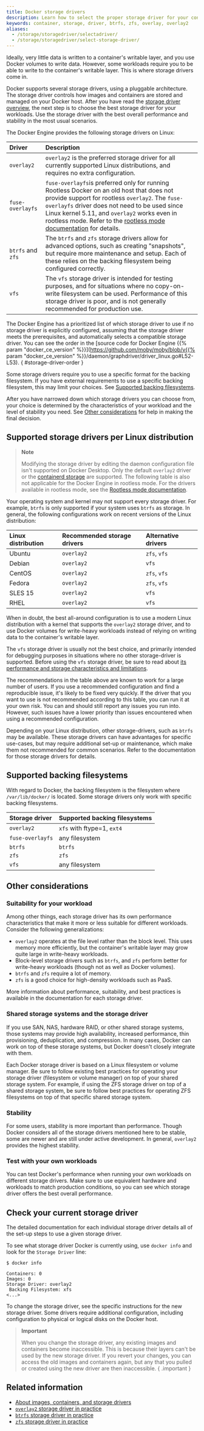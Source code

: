 ```yaml
---
title: Docker storage drivers
description: Learn how to select the proper storage driver for your container.
keywords: container, storage, driver, btrfs, zfs, overlay, overlay2
aliases:
  - /storage/storagedriver/selectadriver/
  - /storage/storagedriver/select-storage-driver/
---
```


Ideally, very little data is written to a container's writable layer, and you
use Docker volumes to write data. However, some workloads require you to be able
to write to the container's writable layer. This is where storage drivers come
in.

Docker supports several storage drivers, using a pluggable architecture. The
storage driver controls how images and containers are stored and managed on your
Docker host. After you have read the [storage driver overview](./_index.md), the
next step is to choose the best storage driver for your workloads. Use the storage
driver with the best overall performance and stability in the most usual scenarios.

The Docker Engine provides the following storage drivers on Linux:

| Driver            | Description                                                                                                                                                                                                                                                                                                                                          |
| :---------------- | :--------------------------------------------------------------------------------------------------------------------------------------------------------------------------------------------------------------------------------------------------------------------------------------------------------------------------------------------------- |
| `overlay2`        | `overlay2` is the preferred storage driver for all currently supported Linux distributions, and requires no extra configuration.                                                                                                                                                                                                                     |
| `fuse-overlayfs`  | `fuse-overlayfs`is preferred only for running Rootless Docker on an old host that does not provide support for rootless `overlay2`. The `fuse-overlayfs` driver does not need to be used since Linux kernel 5.11, and `overlay2` works even in rootless mode. Refer to the [rootless mode documentation](/engine/security/rootless.md) for details. |
| `btrfs` and `zfs` | The `btrfs` and `zfs` storage drivers allow for advanced options, such as creating "snapshots", but require more maintenance and setup. Each of these relies on the backing filesystem being configured correctly.                                                                                                                                   |
| `vfs`             | The `vfs` storage driver is intended for testing purposes, and for situations where no copy-on-write filesystem can be used. Performance of this storage driver is poor, and is not generally recommended for production use.                                                                                                                        |

<!-- markdownlint-disable reference-links-images -->

The Docker Engine has a prioritized list of which storage driver to use if no
storage driver is explicitly configured, assuming that the storage driver meets
the prerequisites, and automatically selects a compatible storage driver. You
can see the order in the [source code for Docker Engine {{% param "docker_ce_version" %}}](https://github.com/moby/moby/blob/v{{% param "docker_ce_version" %}}/daemon/graphdriver/driver_linux.go#L52-L53).
{ #storage-driver-order }

<!-- markdownlint-enable reference-links-images -->

Some storage drivers require you to use a specific format for the backing filesystem.
If you have external requirements to use a specific backing filesystem, this may
limit your choices. See [Supported backing filesystems](#supported-backing-filesystems).

After you have narrowed down which storage drivers you can choose from, your choice
is determined by the characteristics of your workload and the level of stability
you need. See [Other considerations](#other-considerations) for help in making
the final decision.

## Supported storage drivers per Linux distribution

> **Note**
>
> Modifying the storage driver by editing the daemon configuration file isn't
> supported on Docker Desktop. Only the default `overlay2` driver or the
> [containerd storage](/desktop/containerd.md) are supported. The
> following table is also not applicable for the Docker Engine in rootless
> mode. For the drivers available in rootless mode, see the [Rootless mode
> documentation](/engine/security/rootless.md).

Your operating system and kernel may not support every storage driver. For
example, `btrfs` is only supported if your system uses `btrfs` as storage. In
general, the following configurations work on recent versions of the Linux
distribution:

| Linux distribution   | Recommended storage drivers  | Alternative drivers  |
| :------------------- | :--------------------------- | :------------------- |
| Ubuntu               | `overlay2`                   | `zfs`, `vfs`         |
| Debian               | `overlay2`                   | `vfs`                |
| CentOS               | `overlay2`                   | `zfs`, `vfs`         |
| Fedora               | `overlay2`                   | `zfs`, `vfs`         |
| SLES 15              | `overlay2`                   | `vfs`                |
| RHEL                 | `overlay2`                   | `vfs`                |

When in doubt, the best all-around configuration is to use a modern Linux
distribution with a kernel that supports the `overlay2` storage driver, and to
use Docker volumes for write-heavy workloads instead of relying on writing data
to the container's writable layer.

The `vfs` storage driver is usually not the best choice, and primarily intended
for debugging purposes in situations where no other storage-driver is supported.
Before using the `vfs` storage driver, be sure to read about
[its performance and storage characteristics and limitations](vfs-driver.md).

The recommendations in the table above are known to work for a large number of
users. If you use a recommended configuration and find a reproducible issue,
it's likely to be fixed very quickly. If the driver that you want to use is
not recommended according to this table, you can run it at your own risk. You
can and should still report any issues you run into. However, such issues
have a lower priority than issues encountered when using a recommended
configuration.

Depending on your Linux distribution, other storage-drivers, such as `btrfs` may
be available. These storage drivers can have advantages for specific use-cases,
but may require additional set-up or maintenance, which make them not recommended
for common scenarios. Refer to the documentation for those storage drivers for
details.

## Supported backing filesystems

With regard to Docker, the backing filesystem is the filesystem where
`/var/lib/docker/` is located. Some storage drivers only work with specific
backing filesystems.

| Storage driver   | Supported backing filesystems |
| :--------------- | :---------------------------- |
| `overlay2`       | `xfs` with ftype=1, `ext4`    |
| `fuse-overlayfs` | any filesystem                |
| `btrfs`          | `btrfs`                       |
| `zfs`            | `zfs`                         |
| `vfs`            | any filesystem                |

## Other considerations

### Suitability for your workload

Among other things, each storage driver has its own performance characteristics
that make it more or less suitable for different workloads. Consider the
following generalizations:

- `overlay2` operates at the file level rather than
  the block level. This uses memory more efficiently, but the container's
  writable layer may grow quite large in write-heavy workloads.
- Block-level storage drivers such as `btrfs`, and `zfs` perform
  better for write-heavy workloads (though not as well as Docker volumes).
- `btrfs` and `zfs` require a lot of memory.
- `zfs` is a good choice for high-density workloads such as PaaS.

More information about performance, suitability, and best practices is available
in the documentation for each storage driver.

### Shared storage systems and the storage driver

If you use SAN, NAS, hardware RAID, or other shared storage systems, those
systems may provide high availability, increased performance, thin
provisioning, deduplication, and compression. In many cases, Docker can work on
top of these storage systems, but Docker doesn't closely integrate with them.

Each Docker storage driver is based on a Linux filesystem or volume manager. Be
sure to follow existing best practices for operating your storage driver
(filesystem or volume manager) on top of your shared storage system. For
example, if using the ZFS storage driver on top of a shared storage system, be
sure to follow best practices for operating ZFS filesystems on top of that
specific shared storage system.

### Stability

For some users, stability is more important than performance. Though Docker
considers all of the storage drivers mentioned here to be stable, some are newer
and are still under active development. In general, `overlay2` provides the
highest stability.

### Test with your own workloads

You can test Docker's performance when running your own workloads on different
storage drivers. Make sure to use equivalent hardware and workloads to match
production conditions, so you can see which storage driver offers the best
overall performance.

## Check your current storage driver

The detailed documentation for each individual storage driver details all of the
set-up steps to use a given storage driver.

To see what storage driver Docker is currently using, use `docker info` and look
for the `Storage Driver` line:

```console
$ docker info

Containers: 0
Images: 0
Storage Driver: overlay2
 Backing Filesystem: xfs
<...>
```

To change the storage driver, see the specific instructions for the new storage
driver. Some drivers require additional configuration, including configuration
to physical or logical disks on the Docker host.

> **Important**
>
> When you change the storage driver, any existing images and containers become
> inaccessible. This is because their layers can't be used by the new storage
> driver. If you revert your changes, you can access the old images and containers
> again, but any that you pulled or created using the new driver are then
> inaccessible.
{ .important }

## Related information

- [About images, containers, and storage drivers](./_index.md)
- [`overlay2` storage driver in practice](overlayfs-driver.md)
- [`btrfs` storage driver in practice](btrfs-driver.md)
- [`zfs` storage driver in practice](zfs-driver.md)
